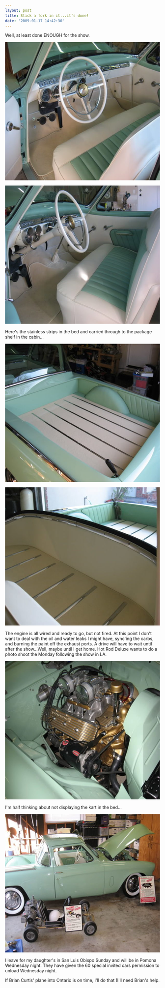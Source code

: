 ```yaml
---
layout: post
title: Stick a fork in it...it's done!
date: '2009-01-17 14:42:30'
---
```

Well, at least done ENOUGH for the show.

<a href="/uploads/2009/01/IMG_2124.jpg"><img class="alignnone size-medium wp-image-353" src="/uploads/2009/01/IMG_2124-600x450.jpg" alt="" width="600" height="450" /></a>

<a href="/uploads/2009/01/IMG_2126.jpg"><img class="alignnone size-medium wp-image-354" src="/uploads/2009/01/IMG_2126-600x450.jpg" alt="" width="600" height="450" /></a>

Here's the stainless strips in the bed and carried through to the package shelf in the cabin...

<a href="/uploads/2009/01/IMG_2128.jpg"><img class="alignnone size-medium wp-image-355" src="/uploads/2009/01/IMG_2128-600x450.jpg" alt="" width="600" height="450" /></a>

<a href="/uploads/2009/01/IMG_2127.jpg"><img class="alignnone size-medium wp-image-356" src="/uploads/2009/01/IMG_2127-600x450.jpg" alt="" width="600" height="450" /></a>

The engine is all wired and ready to go, but not fired. At this point I don't want to deal with the oil and water leaks I might have, sync'ing the carbs, and burning the paint off the exhaust ports. A drive will have to wait until after the show...Well, maybe until I get home. Hot Rod Deluxe wants to do a photo shoot the Monday following the show in LA.

<a href="/uploads/2009/01/IMG_2135.jpg"><img class="alignnone size-medium wp-image-357" src="/uploads/2009/01/IMG_2135-600x450.jpg" alt="" width="600" height="450" /></a>

I'm half thinking about not displaying the kart in the bed...

<a href="/uploads/2009/01/IMG_2140.jpg"><img class="alignnone size-medium wp-image-358" src="/uploads/2009/01/IMG_2140-600x450.jpg" alt="" width="600" height="450" /></a>

I leave for my daughter's in San Luis Obispo Sunday and will be in Pomona Wednesday night. They have given the 60 special invited cars permission to unload Wednesday night.

If Brian Curtis' plane into Ontario is on time, I'll do that (I'll need Brian's help.

